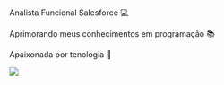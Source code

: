 Analista Funcional Salesforce 💻

Aprimorando meus conhecimentos em programação 📚

Apaixonada por tenologia 🖤

<div>
  <a href="https://www.linkedin.com/in/mariana-dantas-9238bb12a/" target="_blank"><img src="https://img.shields.io/badge/-LinkedIn-%230077B5?style=for-the-badge&logo=linkedin&logoColor=white" target="_blank"</a> 
</div>

